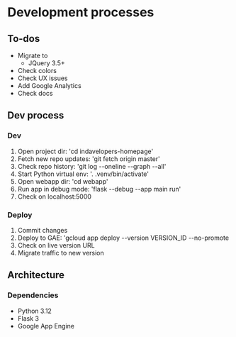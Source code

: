 # Development processes

## To-dos
- Migrate to
    - JQuery 3.5+
- Check colors
- Check UX issues
- Add Google Analytics
- Check docs


## Dev process

### Dev
1. Open project dir: 'cd indavelopers-homepage'
1. Fetch new repo updates: 'git fetch origin master'
1. Check repo history: 'git log --oneline --graph --all'
1. Start Python virtual env: '. .venv/bin/activate'
1. Open webapp dir: 'cd webapp'
1. Run app in debug mode: 'flask --debug --app main run'
1. Check on localhost:5000

### Deploy
1. Commit changes
1. Deploy to GAE: 'gcloud app deploy --version VERSION_ID --no-promote
1. Check on live version URL
1. Migrate traffic to new version


## Architecture

### Dependencies
- Python 3.12
- Flask 3
- Google App Engine
